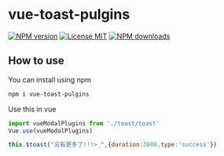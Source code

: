 # vue-toast-pulgins
[![NPM version](https://img.shields.io/npm/v/vue-toast-pulgins?color=success&style=flat-square)](https://www.npmjs.com/package/vue-toast-pulgins)
[![License MIT](https://img.shields.io/npm/l/vue-toast-pulgins?color=ff69b4&style=flat-square)](https://github.com/fh332393900/light-tpl/blob/master/LICENSE)
[![NPM downloads](https://img.shields.io/npm/dw/vue-toast-pulgins?color=blueviolet&style=flat-square)](https://www.npmjs.com/package/vue-toast-pulgins)
## How to use
You can install using npm
```bash
npm i vue-toast-pulgins
```
Use this in vue
```js
import vueModalPlugins from './toast/toast'
Vue.use(vueModalPlugins)

this.$toast("没有更多了!!!>_",{duration:3000,type:'success'})
```
